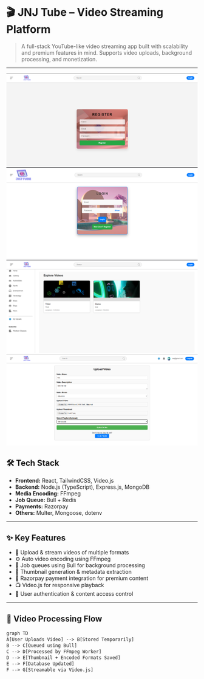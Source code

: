 # 🎬 JNJ Tube – Video Streaming Platform

> A full-stack YouTube-like video streaming app built with scalability and premium features in mind. Supports video uploads, background processing, and monetization.

---
![alt text](<Screenshot 2025-07-26 121826.png>)
![alt text](<Screenshot 2025-07-26 121852.png>)
![alt text](<Screenshot 2025-07-26 122645.png>)
![alt text](<Screenshot 2025-07-26 123010.png>)
## 🛠️ Tech Stack

- **Frontend:** React, TailwindCSS, Video.js  
- **Backend:** Node.js (TypeScript), Express.js, MongoDB  
- **Media Encoding:** FFmpeg  
- **Job Queue:** Bull + Redis  
- **Payments:** Razorpay  
- **Others:** Multer, Mongoose, dotenv

---

## ✨ Key Features

- 🎥 Upload & stream videos of multiple formats
- ⚙️ Auto video encoding using FFmpeg
- 🧵 Job queues using Bull for background processing
- 🧠 Thumbnail generation & metadata extraction
- 💸 Razorpay payment integration for premium content
- 📺 Video.js for responsive playback
- 👤 User authentication & content access control

---

## 🔁 Video Processing Flow

```mermaid
graph TD
A[User Uploads Video] --> B[Stored Temporarily]
B --> C[Queued using Bull]
C --> D[Processed by FFmpeg Worker]
D --> E[Thumbnail + Encoded Formats Saved]
E --> F[Database Updated]
F --> G[Streamable via Video.js]
